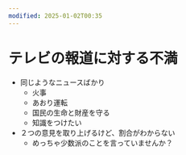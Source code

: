 ```yaml
---
modified: 2025-01-02T00:35
---
```

# テレビの報道に対する不満

- 同じようなニュースばかり
    - 火事
    - あおり運転
    - 国民の生命と財産を守る
    - 知識をつけたい
- ２つの意見を取り上げるけど、割合がわからない
    - めっちゃ少数派のことを言っていませんか？
